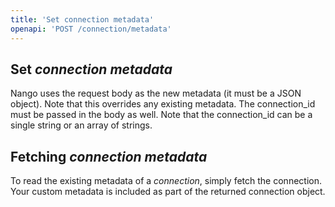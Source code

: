 ```yaml
---
title: 'Set connection metadata'
openapi: 'POST /connection/metadata'
---
```


## Set _connection metadata_

Nango uses the request body as the new metadata (it must be a JSON object). Note that this overrides any existing metadata. The connection_id must be passed in the body as well. Note that the connection_id can be a single string or an array of strings.

## Fetching _connection metadata_

To read the existing metadata of a _connection_, simply fetch the connection. Your custom metadata is included as part of the returned connection object.
